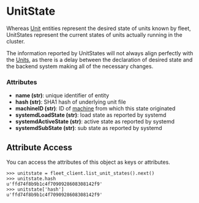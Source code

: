 # UnitState

Whereas [Unit](unit.md) entities represent the desired state of units known by fleet, UnitStates represent the current states of units actually running in the cluster.

The information reported by UnitStates will not always align perfectly with the [Units](unit.md), as there is a delay between the declaration of desired state and the backend system making all of the necessary changes.

### Attributes

* **name (str)**: unique identifier of entity
* **hash (str)**: SHA1 hash of underlying unit file
* **machineID (str)**: ID of [machine](Machine) from which this state originated
* **systemdLoadState (str)**: load state as reported by systemd
* **systemdActiveState (str)**: active state as reported by systemd
* **systemdSubState (str)**: sub state as reported by systemd

## Attribute Access

You can access the attributes of this object as keys or attributes.

	>>> unitstate = fleet_client.list_unit_states().next()
	>>> unitstate.hash
	u'ffd74f8b9b1c4f7090928608308142f9'
	>>> unitstate['hash']
	u'ffd74f8b9b1c4f7090928608308142f9'
